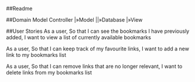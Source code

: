 ##Readme

##Domain Model
Controller
|»Model
||»Database
|»View


##User Stories
As a user,
So that I can see the bookmarks I have previously added,
I want to view a list of currently available bookmarks

As a user,
So that I can keep track of my favourite links,
I want to add a new link to my bookmarks list

As a user,
So that I can remove links that are no longer relevant,
I want to delete links from my bookmarks list
